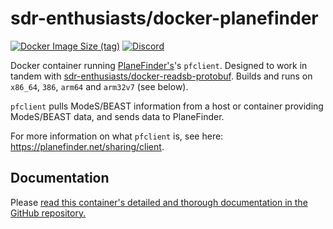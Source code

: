 # sdr-enthusiasts/docker-planefinder

[![Docker Image Size (tag)](https://img.shields.io/docker/image-size/mikenye/planefinder/latest)](https://hub.docker.com/r/mikenye/planefinder)
[![Discord](https://img.shields.io/discord/734090820684349521)](https://discord.gg/sTf9uYF)

Docker container running [PlaneFinder's](https://planefinder.net/)'s `pfclient`. Designed to work in tandem with [sdr-enthusiasts/docker-readsb-protobuf](https://github.com/sdr-enthusiasts/docker-readsb-protobuf). Builds and runs on `x86_64`, `386`, `arm64` and `arm32v7` (see below).

`pfclient` pulls ModeS/BEAST information from a host or container providing ModeS/BEAST data, and sends data to PlaneFinder.

For more information on what `pfclient` is, see here: <https://planefinder.net/sharing/client>.

## Documentation

Please [read this container's detailed and thorough documentation in the GitHub repository.](https://github.com/sdr-enthusiasts/docker-readsb-protobuf/blob/main/README.md)

